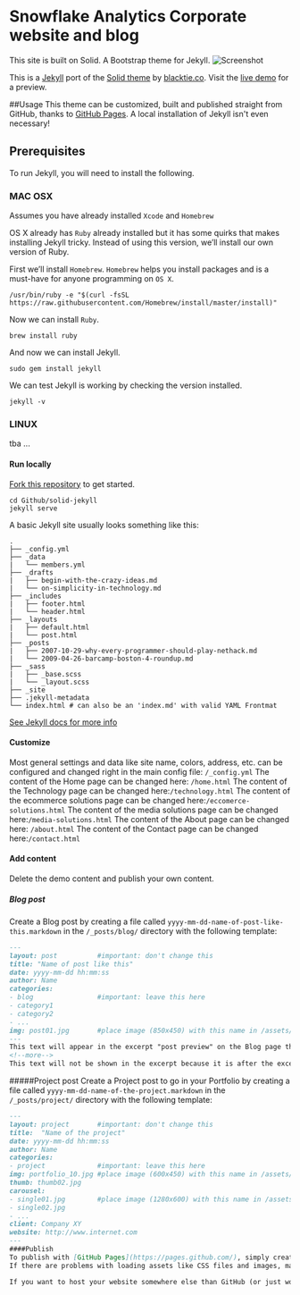 Snowflake Analytics Corporate website and blog
============
This site is built on Solid. A Bootstrap theme for Jekyll.
![Screenshot](https://github.com/snowflake-analytics/solid-jekyll/blob/master/assets/img/githubhero.png)

This is a [Jekyll](http://jekyllrb.com/) port of the [Solid theme](http://www.blacktie.co/2014/05/solid-multipurpose-theme/) by [blacktie.co](http://www.blacktie.co/). Visit the [live demo](https://st4ple.github.io/solid-jekyll/) for a preview.

##Usage
This theme can be customized, built and published straight from GitHub, thanks to [GitHub Pages](https://pages.github.com/). A local installation of Jekyll isn't even necessary!

## Prerequisites
To run Jekyll, you will need to install the following.

### MAC OSX
Assumes you have already installed `Xcode` and `Homebrew`

OS X already has `Ruby` already installed but it has some quirks that makes installing Jekyll tricky. Instead of using this version, we’ll install our own version of Ruby.

First we’ll install `Homebrew`. `Homebrew` helps you install packages and is a must-have for anyone programming on `OS X`.

```
/usr/bin/ruby -e "$(curl -fsSL https://raw.githubusercontent.com/Homebrew/install/master/install)"
```
Now we can install `Ruby`.
```
brew install ruby
```
And now we can install Jekyll.
```
sudo gem install jekyll
```
We can test Jekyll is working by checking the version installed.
```
jekyll -v
```

### LINUX
tba ...

#### Run locally
[Fork this repository](https://github.com/snowflake-analytics/solid-jekyll) to get started.
```
cd Github/solid-jekyll
jekyll serve
```

A basic Jekyll site usually looks something like this:
```
.
├── _config.yml
├── _data
|   └── members.yml
├── _drafts
|   ├── begin-with-the-crazy-ideas.md
|   └── on-simplicity-in-technology.md
├── _includes
|   ├── footer.html
|   └── header.html
├── _layouts
|   ├── default.html
|   └── post.html
├── _posts
|   ├── 2007-10-29-why-every-programmer-should-play-nethack.md
|   └── 2009-04-26-barcamp-boston-4-roundup.md
├── _sass
|   ├── _base.scss
|   └── _layout.scss
├── _site
├── .jekyll-metadata
└── index.html # can also be an 'index.md' with valid YAML Frontmat
```

[See Jekyll docs for more info](https://jekyllrb.com/docs/structure/)

#### Customize  
Most general settings and data like site name, colors, address, etc. can be configured and changed right in the main config file: `/_config.yml`
The content of the Home page can be changed here: `/home.html`
The content of the Technology page can be changed here:`/technology.html`
The content of the ecommerce solutions page can be changed here:`/eccomerce-solutions.html`
The content of the media solutions page can be changed here:`/media-solutions.html`
The content of the About page can be changed here: `/about.html`
The content of the Contact page can be changed here:`/contact.html`

#### Add content  
Delete the demo content and publish your own content.

##### Blog post
Create a Blog post by creating a file called `yyyy-mm-dd-name-of-post-like-this.markdown` in the `/_posts/blog/` directory with the following template:

```markdown
---
layout: post          #important: don't change this
title: "Name of post like this"
date: yyyy-mm-dd hh:mm:ss
author: Name
categories:
- blog                #important: leave this here
- category1
- category2
- ...
img: post01.jpg       #place image (850x450) with this name in /assets/img/blog/
---
This text will appear in the excerpt "post preview" on the Blog page that lists all the posts.
<!--more-->
This text will not be shown in the excerpt because it is after the excerpt separator.
```
#####Project post
Create a Project post to go in your Portfolio by creating a file called `yyyy-mm-dd-name-of-the-project.markdown` in the `/_posts/project/` directory with the following template:

```markdown
---
layout: project       #important: don't change this
title:  "Name of the project"
date: yyyy-mm-dd hh:mm:ss
author: Name
categories:
- project             #important: leave this here
img: portfolio_10.jpg #place image (600x450) with this name in /assets/img/project/
thumb: thumb02.jpg
carousel:
- single01.jpg        #place image (1280x600) with this name in /assets/img/project/carousel/
- single02.jpg  
- ...
client: Company XY
website: http://www.internet.com
---
####Publish
To publish with [GitHub Pages](https://pages.github.com/), simply create a branch called `gh-pages`in your repository. GitHub will build your site automatically and publish it at `http://yourusername.github.io/repositoryname/`.  
If there are problems with loading assets like CSS files and images, make sure that the `baseurl` in the `_config.yml`is set correctly (it should say `/repositoryname`).

If you want to host your website somewhere else than GitHub (or just would like to customize and build your site locally), please check out the [Jekyll documentation](http://jekyllrb.com/).
